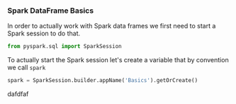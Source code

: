 ### Spark DataFrame Basics
In order to actually work with Spark data frames we first need to start a Spark session to do that.
```python
from pyspark.sql import SparkSession
```
To actually start the Spark session let's create a variable that by convention we call `spark`
```python
spark = SparkSession.builder.appName('Basics').getOrCreate()
```
dafdfaf



<!--stackedit_data:
eyJoaXN0b3J5IjpbLTE2MzY3MDQ4NTcsNDQxMjQ2MTQ3LDE5Nz
U0NjA0MjIsNDYxNDg5Njg0XX0=
-->